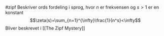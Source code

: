 #zipf 
Beskriver ords fordeling i sprog, hvor $n$ er frekvensen og $s > 1$ er en konstant 
$$\zeta(s)=\sum_{n=1}^{\infty}\frac{1}{n^s}<\infty$$
Bliver beskrevet i [[The Zipf Mystery]]
